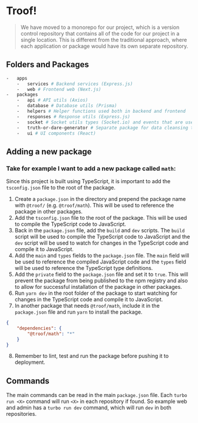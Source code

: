 # Troof!

> We have moved to a monorepo for our project, which is a version control repository that contains all of the code for our project in a single location. This is different from the traditional approach, where each application or package would have its own separate repository.

## Folders and Packages

```bash
-   apps
    -   services # Backend services (Express.js)
    -   web # Frontend web (Next.js)
-   packages
    -   api # API utils (Axios)
    -   database # Database utils (Prisma)
    -   helpers # Helper functions used both in backend and frontend
    -   responses # Response utils (Express.js)
    -   socket # Socket utils types (Socket.io) and events that are used in both backend and frontend
    -   truth-or-dare-generator # Separate package for data cleansing truth and dares
    -   ui # UI components (React)
```

## Adding a new package

### Take for example I want to add a new package called `math`:

Since this project is built using TypeScript, it is important to add the `tsconfig.json` file to the root of the package.

1.  Create a `package.json` in the directory and prepend the package name with `@troof/` (e.g. `@troof/math`). This will be used to reference the package in other packages.
2.  Add the `tsconfig.json` file to the root of the package. This will be used to compile the TypeScript code to JavaScript.
3.  Back in the `package.json` file, add the `build` and `dev` scripts. The `build` script will be used to compile the TypeScript code to JavaScript and the `dev` script will be used to watch for changes in the TypeScript code and compile it to JavaScript.
4.  Add the `main` and `types` fields to the `package.json` file. The `main` field will be used to reference the compiled JavaScript code and the `types` field will be used to reference the TypeScript type definitions.
5.  Add the `private` field to the `package.json` file and set it to `true`. This will prevent the package from being published to the npm registry and also to allow for successful installation of the package in other packages.
6.  Run `yarn dev` in the root folder of the package to start watching for changes in the TypeScript code and compile it to JavaScript.
7.  In another package that needs `@troof/math`, include it in the `package.json` file and run `yarn` to install the package.

```json
{
	"dependencies": {
		"@troof/math": "*"
	}
}
```

8.  Remember to lint, test and run the package before pushing it to deployment.

## Commands

The main commands can be read in the main `package.json` file. Each `turbo run <X>` command will run `<X>` in each repository if found. So example web and admin has a `turbo run dev` command, which will run `dev` in both repositories.
